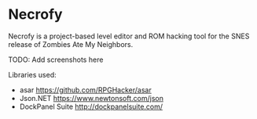 Necrofy
=======

Necrofy is a project-based level editor and ROM hacking tool for the SNES release of Zombies Ate My Neighbors.

TODO: Add screenshots here

Libraries used:
* asar https://github.com/RPGHacker/asar
* Json.NET https://www.newtonsoft.com/json
* DockPanel Suite http://dockpanelsuite.com/
